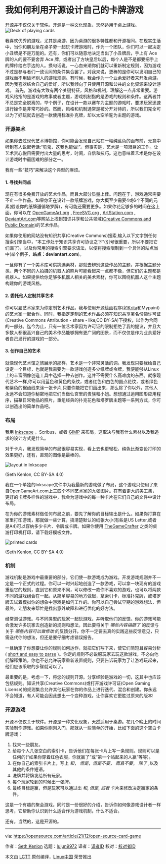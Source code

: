[#]: subject: "How I use open source to design my own card games"
[#]: via: "https://opensource.com/article/21/12/open-source-card-game"
[#]: author: "Seth Kenlon https://opensource.com/users/seth"
[#]: collector: "lujun9972"
[#]: translator: "hadisi1993"
[#]: reviewer: " "
[#]: publisher: " "
[#]: url: " "

我如何利用开源设计自己的卡牌游戏
======
开源并不仅仅关于软件。开源是一种文化现象，天然适用于桌上游戏。
![Deck of playing cards][1]

我喜欢优秀的游戏，尤其是桌游，因为桌游的很多特性都和开源相同。在现实生活中，当你和朋友坐在桌子旁一起玩卡牌游戏时，作为一个团队，你们可以一起决定小丑牌是不是万能的。还有，你们可以随意地决定当出了小丑牌后，手上有 Ace 牌的人的要不要舍弃 Ace 牌，或者出了方块皇后以后，每个人是不是都要把手上的牌传给右手边的人。换句话说，一心血来潮你们就可以重新制定规则，因为游戏不过是参与者们一致认同的条件集合罢了。对我来说，更棒的是你可以发明自己的游戏而不用破坏别人的游戏规则。有时候，我会作为一个业余爱好者来开发桌游。因为我喜欢结合自己的爱好，所以我倾向于只使用开源和公共的文化资源来设计游戏。
首先，游戏有大致有两个关键特征，风格和机制，理解这一点非常重要。游戏风格指的是游戏的故事或者主题，游戏机制指的是游戏的规则和条件。这两者并不总是完全脱离的，举个例子，在设计一款以赛车为主题的游戏时，要求玩家迅速进行操作是非常巧妙的。然而，风格和机制通常是被分开对待的，所以我们完全可以为了好玩就去创造一款使用标准扑克牌，却以太空羊驼为主题的游戏。
### 开源美术
如果你去过现代艺术博物馆，你可能会发现自己站在一幅纯蓝色的画布前，无意中听到有人说起老话:“见鬼，这我也能做!”。但事实是，艺术是一项艰巨的工作。让艺术赏心悦目需要付出大量的思考，时间，自信和技巧。这也意味着艺术是你在设计游戏时中最困难的部分之一。

我有一些“技巧”来解决这个典型的麻烦。

#### 1\. 寻找共同点
现在有很多免费开放的艺术作品，而且大部分质量上佳。问题在于，游戏通常需要不止一件作品。如果你正在设计一款纸牌游戏，你大概至少需要4或6个不同的元素(假设你的纸牌遵循塔罗牌)，有可能还需要更多。如果你花足够多的时间在这上面，你可以在 [OpenGameArt.org][3] , [FreeSVG.org][4] , [ArtStation.com][5] , [DeviantArt.com][6]等网站上找到知识共享和公共领域([Creative Commons and Public Domain][2])的艺术作品。

如果你使用的网站没有知识共享(Creative Commons)搜索,输入以下文字到任何搜索引擎当中，“本工作处于知识共享许可协议之下”(引号很重要，所以不要把它们漏了)，以及你常用的搜索引擎要求语法，以便将搜索限制到一个具体的站点当中(举个例子，**站点：deviantart.com**)。

一旦你有了一个美术库可供挑选素材，那就去辨别这些作品的主题，并根据主题分类。两个不同的人拍摄的机器人的照片可能看起来一点都不像，但它们的主题都是机器人。如果提供给你足够多机器人相关的美术素材，你可以围绕机器人这个主题构建你的游戏风格。

#### 2\. 委托他人定制共享艺术

你可以雇艺术家来为你定制艺术作品。我与使用开源绘画程序(如[Krita][7]和Mypaint)的艺术家一起合作。同时，我指定定制的艺术作品必须在知识共享署名份额许可证(Creative Commons Attribution - share - like,CC BY-SA)下授权，以作为合同的一部分。迄今为止，只有一位艺术家因为许可证的限制拒绝了我的提议，并且大多数人都很高兴自己的美术作品能够拥有更广阔的图景，而不仅仅是作为业余爱好者自己发行的游戏的一部分。

#### 3\. 创作自己的艺术

就像现代艺术馆之旅展示的那样，艺术是一个非常灵活的词。我发现只要我给自己设定一个目标，也就是我需要为一款游戏创造多少纸牌或令牌，我便能够从Linux上的丰富图像创造工具中选择一种去创作。这并不需要什么高难度的东西。就像现代艺术一样,你可以用蓝色和黄色的条纹，或者红色和白色的圆点花纹，或者绿色和紫色的锯齿线来涂一张卡片,只要你能把它们画出来，那么除了你以外，其他人永远不会知道你秘密地把它们当做仙宫里的贵族和小姐。想想通过运用图形应用程序，描摹日常物品的照片，重组经典的扑克花色和塔罗牌主题等一系列方式，你可以创造出的简单作品吧。

### 布局
我用 [Inkscape][8] ，Scribus，或者 [GIMP][9] 来布局，这取决与我有什么素材以及我追求的设计方式是什么。

对于卡片，我发现简单的布局很容易实现，看上去也更轻松，纯色比渐变设打印的效果更好，还有，直观的图像是最棒的。


![layout in Inkscape][10]

(Seth Kenlon, CC BY-SA 4.0)

我在一个单独的Inkscape文件中为我最新的游戏做了布局，这个游戏只使用了来自OpenGameArt.com上三四个不同艺术家的九张图片。在有着更大的美工集，更好的卡牌多样性的游戏中，我会为游戏中的每一种卡片在它们自己的文件中设计布局。

在为你的游戏素材做任何布局之前，要先了解你的目标输出是什么。如果你打算在家里打印游戏，那就做一些计算，搞清楚默认的纸张大小(有些是US Letter,或者是A4)可以容纳多少卡片、令牌或卡牌。如果你使用 [TheGameCrafter][11] 之类的桌游打印机打印，请下载好模板文件。

![printed cards][12]

(Seth Kenlon, CC BY-SA 4.0)

### 机制

游戏机制是游戏中最重要的部分。它们使一款游戏成为游戏。开发游戏规则并不一定是一个正式的过程。你可以一时兴起地创造了一款游戏，可以拿一块现有的游戏重组它的规则，直到它和原来不同，可以修改一款你不喜欢的游戏，也可以将两款不同的游戏组合在一起。从简单容易的地方做起，拿索引卡，标准扑克牌，或塔罗牌去试着模拟你的想象中游戏是如何工作的。你可以自己尝试早期的游戏想法，但最终，让朋友来帮忙是找出意外故障和进行优化的好方法。

经常测试游戏。与不同类型的玩家一起玩游戏，并听取他们的反馈。你的游戏可能会激发许多玩家去创造新的规则和想法，因此要将关于 _哪些内容搞砸了_ 的反馈与关于 _哪些内容可以做修改_ 的反馈分开。你不一定要去真的实践这些反馈意见，只需迭代你的想法，但还是要仔细考虑错误报告。

一旦确定了你想要让你的规则如何运作，就把它们写下来，使它们简短且容易分析( [short and easy to parse][13] )。你定的规则不必说服玩家去玩这款游戏，不必向他们解释策略，你也不必允许玩家重新设置规则，只要告诉玩家为了让游戏玩起来，他们应该采取的步骤就可以了。

最重要的是，考虑一下，将您的规则开源。分享经验是游戏的一切，这其中也应该包括规则。知识共享(Creative Commons)或打开游戏许可证(Open Gaming License)的规则集合允许其他玩家在你的作品上进行迭代、混合和创建。你永远不会知道，有人可能会因此想出一个变种游戏，让你喜欢它更胜过原来的版本!


### 开源游戏

开源不仅仅关于软件。开源是一种文化现象，天然适用于桌游。花几个晚上的时间实验制作游戏。如果你刚刚入门，那就从一些简单的开始，比如下面的这个空白卡牌游戏：
  1. 找来一些朋友。
  2. 给每个人几张空白的索引卡，告诉他们在每张卡片上写一条规则。规则可以是任何的(“如果你穿着红色衣服，你就赢了”或“第一个站起来的人赢”等等)。
  3. 在你自己的索引卡片上，写上 _和_， _但是_，_但是不要_， _而且不要_， _除了_ ,以及其他的条件短语。
  4. 洗牌并将牌发给所有玩家。
  5. 每个玩家轮到的时候出一张牌。
  6. 最终目标是赢，但是玩家可以通过出 _和_,  _但是_, _或者_ 卡片来修改决定赢家的条件。


这是一个有趣的聚会游戏，同时是一份很好的介绍，告诉你如何像游戏设计者一样思考，它帮助你认识到什么适合作为游戏机制，什么不适合。


还有，当然的，这是开源的。

--------------------------------------------------------------------------------

via: https://opensource.com/article/21/12/open-source-card-game

作者：[Seth Kenlon][a]
选题：[lujun9972][b]
译者：[译者ID](https://github.com/译者ID)
校对：[校对者ID](https://github.com/校对者ID)

本文由 [LCTT](https://github.com/LCTT/TranslateProject) 原创编译，[Linux中国](https://linux.cn/) 荣誉推出

[a]: https://opensource.com/users/seth
[b]: https://github.com/lujun9972
[1]: https://opensource.com/sites/default/files/styles/image-full-size/public/lead-images/rich-smith-unsplash.jpg?itok=uzzS0gRa (Deck of playing cards)
[2]: https://opensource.com/article/20/1/what-creative-commons
[3]: https://opensource.com/article/21/12/opengameart.org/
[4]: http://freesvg.org
[5]: http://artstation.com
[6]: http://deviantart.com
[7]: https://opensource.com/article/21/12/krita-digital-paint
[8]: https://opensource.com/article/21/12/linux-draw-inkscape
[9]: https://opensource.com/content/cheat-sheet-gimp
[10]: https://opensource.com/sites/default/files/inkscape-layout.jpg (Layout in Inkscape)
[11]: https://www.thegamecrafter.com/
[12]: https://opensource.com/sites/default/files/cards-printed_0.jpg (Printed cards)
[13]: https://opensource.com/life/16/11/software-documentation-tabletop-gaming
